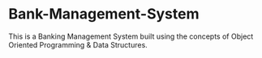 # Bank-Management-System
This is a Banking Management System built using the concepts of Object Oriented Programming &amp; Data Structures. 
